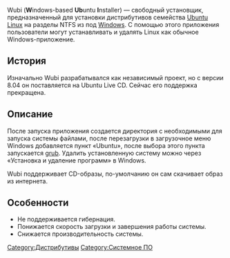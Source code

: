 Wubi (**W**indows-based **Ub**untu **I**nstaller) — свободный
установщик, предназначенный для установки дистрибутивов
семейства [Ubuntu Linux](Ubuntu "wikilink") на разделы NTFS из
под [Windows](Windows "wikilink"). С помощью этого приложения
пользователи могут устанавливать и удалять Linux как обычное
Windows-приложение.

## История

Изначально Wubi разрабатывался как независимый проект, но с версии 8.04
он поставляется на Ubuntu Live CD. Сейчас его поддержка прекращена.

## Описание

После запуска приложения создается директория с необходимыми для запуска
системы файлами, после перезагрузки в загрузочное меню Windows
добавляется пункт «Ubuntu», после выбора этого пункта
запускается [grub](grub "wikilink"). Удалить установленную
систему можно через «Установка и удаление программ» в Windows.

Wubi поддерживает CD-образы, по-умолчанию он сам скачивает образ из
интернета.

## Особенности

  - Не поддерживается гибернация.
  - Понижается скорость загрузки и завершения работы системы.
  - Снижается производительность системы.

[Category:Дистрибутивы](Category:Дистрибутивы "wikilink")
[Category:Системное ПО](Category:Системное_ПО "wikilink")
